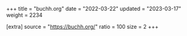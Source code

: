 +++
title = "buchh.org"
date = "2022-03-22"
updated = "2023-03-17"
weight = 2234

[extra]
source = "https://buchh.org/"
ratio = 100
size = 2
+++
